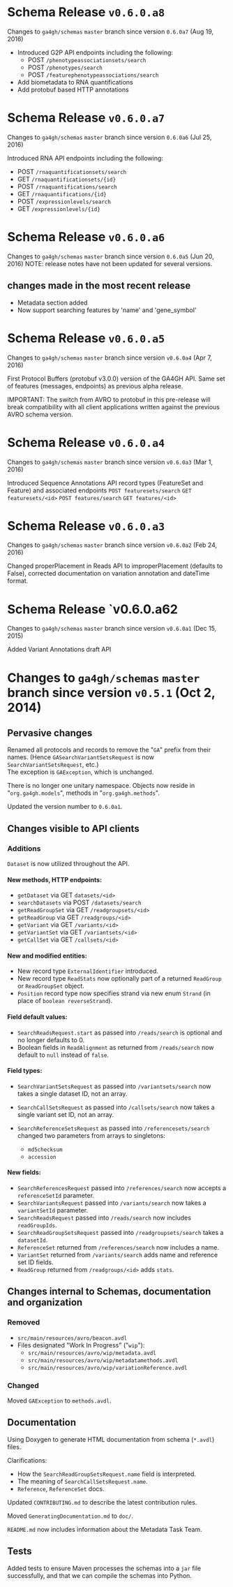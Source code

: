 # Schema Release `v0.6.0.a8` 

Changes to `ga4gh/schemas` `master` branch since version `0.6.0a7` (Aug 19, 2016)

* Introduced G2P API endpoints including the following:
  * POST `/phenotypeassociationsets/search`
  * POST `/phenotypes/search`
  * POST `/featurephenotypeassociations/search`
* Add biometadata to RNA quantifications
* Add protobuf based HTTP annotations

# Schema Release `v0.6.0.a7` 

Changes to `ga4gh/schemas` `master` branch since version `0.6.0a6` (Jul 25, 2016)

Introduced RNA API endpoints including the following:

* POST `/rnaquantificationsets/search`
* GET `/rnaquantificationsets/{id}`
* POST `/rnaquantifications/search`
* GET `/rnaquantifications/{id}`
* POST `/expressionlevels/search`
* GET `/expressionlevels/{id}`

# Schema Release `v0.6.0.a6` 

Changes to `ga4gh/schemas` `master` branch since version `0.6.0a5` (Jun 20, 2016)
NOTE: release notes have not been updated for several versions. 

## changes made in the most recent release

* Metadata section added
* Now support searching features by 'name' and 'gene_symbol' 


# Schema Release `v0.6.0.a5`

Changes to `ga4gh/schemas` `master` branch since version `v0.6.0a4` (Apr 7, 2016)

First Protocol Buffers (protobuf v3.0.0) version of the GA4GH API. 
Same set of features (messages, endpoints) as previous alpha release.

IMPORTANT: The switch from AVRO to protobuf in this pre-release will 
break compatibility with all client applications written against the 
previous AVRO schema version.


# Schema Release `v0.6.0.a4`

Changes to `ga4gh/schemas` `master` branch since version `v0.6.0a3` (Mar 1, 2016)

Introduced Sequence Annotations API record types (FeatureSet and Feature) 
and associated endpoints 
`POST featuresets/search`
`GET featuresets/<id>`
`POST features/search`
`GET features/<id>`


# Schema Release `v0.6.0.a3`

Changes to `ga4gh/schemas` `master` branch since version `v0.6.0a2` (Feb 24, 2016)

Changed properPlacement in Reads API to improperPlacement (defaults to 
False), corrected documentation on variation annotation and dateTime format.


# Schema Release `v0.6.0.a62

Changes to `ga4gh/schemas` `master` branch since version `v0.6.0a1` (Dec 15, 2015)

Added Variant Annotations draft API


# Changes to `ga4gh/schemas` `master` branch since version `v0.5.1` (Oct 2, 2014)

## Pervasive changes

Renamed all protocols and records to remove the "`GA`" prefix from
their names.  (Hence `GASearchVariantSetsRequest` is now
`SearchVariantSetsRequest`, etc.)  
The exception is `GAException`, which is unchanged.

There is no longer one unitary namespace.  Objects now reside in
"`org.ga4gh.models`", methods in "`org.ga4gh.methods`".

Updated the version number to `0.6.0a1`.


## Changes visible to API clients

### Additions

`Dataset` is now utilized throughout the API.

#### New methods, HTTP endpoints:

* `getDataset` via GET `datasets/<id>`
* `searchDatasets` via POST `/datasets/search`
* `getReadGroupSet` via  GET `/readgroupsets/<id>`
* `getReadGroup` via GET `/readgroups/<id>`
* `getVariant` via GET `/variants/<id>`
* `getVariantSet` via GET `/variantsets/<id>`
* `getCallSet` via GET `/callsets/<id>`

#### New and modified entities:

* New record type `ExternalIdentifier` introduced.
* New record type `ReadStats` now optionally part of a returned `ReadGroup` or `ReadGroupSet` object.
* `Position` record type now specifies strand via new enum `Strand` (in place of `boolean reverseStrand`).

#### Field default values:

* `SearchReadsRequest.start` as passed into `/reads/search` is optional and no longer defaults to 0.
* Boolean fields in `ReadAlignment` as returned from `/reads/search` now default to `null` instead of `false`.

#### Field types:

* `SearchVariantSetsRequest` as passed into `/variantsets/search` now takes a single dataset ID, not an array.
* `SearchCallSetsRequest` as passed into `/callsets/search` now takes a single variant set ID, not an array.
* `SearchReferenceSetsRequest` as passed into `/referencesets/search` changed two parameters from arrays to
singletons:

    * `md5checksum`
    * `accession`

#### New fields:

* `SearchReferencesRequest` passed into `/references/search` now accepts a `referenceSetId` parameter.
* `SearchVariantsRequest` passed into `/variants/search` now takes a `variantSetId` parameter.
* `SearchReadsRequest` passed into `/reads/search` now includes `readGroupIds`.
* `SearchReadGroupSetsRequest` passed into `/readgroupsets/search` takes a `datasetId`.
* `ReferenceSet` returned from `/references/search` now includes a name.
* `VariantSet` returned from `/variants/search` adds name and reference set ID fields.
* `ReadGroup` returned from `/readgroups/<id>` adds `stats`.


## Changes internal to Schemas, documentation and organization

### Removed

* `src/main/resources/avro/beacon.avdl`
* Files designated "Work In Progress" ("`wip`"):
    * `src/main/resources/avro/wip/metadata.avdl`
    * `src/main/resources/avro/wip/metadatamethods.avdl`
    * `src/main/resources/avro/wip/variationReference.avdl`

### Changed

Moved `GAException` to `methods.avdl`.

## Documentation

Using Doxygen to generate HTML documentation from schema (`*.avdl`) files.

Clarifications:

* How the `SearchReadGroupSetsRequest.name` field is interpreted.
* The meaning of `SearchCallSetsRequest.name`.
* `Reference`, `ReferenceSet` docs.

Updated `CONTRIBUTING.md` to describe the latest contribution rules.

Moved `GeneratingDocumentation.md` to `doc/`.

`README.md` now includes information about the Metadata Task Team.

## Tests

Added tests to ensure Maven processes the schemas into a `jar` file
successfully, and that we can compile the schemas into Python.
